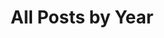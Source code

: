 ---
title: "All Posts by Year"
permalink: /archive/
layout: posts
author_profile: true
class: wide
toc: false
#entries_layout: grid
sidebar:
  title: ""
  nav: archive
---